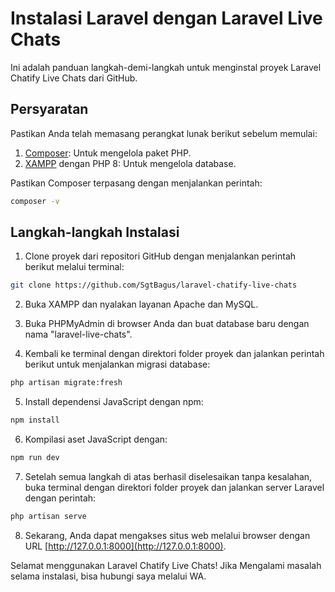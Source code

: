 # Instalasi Laravel dengan Laravel Live Chats

Ini adalah panduan langkah-demi-langkah untuk menginstal proyek Laravel Chatify Live Chats dari GitHub.

## Persyaratan

Pastikan Anda telah memasang perangkat lunak berikut sebelum memulai:

1. [Composer](https://getcomposer.org/download/): Untuk mengelola paket PHP.
2. [XAMPP](https://www.apachefriends.org/index.html) dengan PHP 8: Untuk mengelola database.

Pastikan Composer terpasang dengan menjalankan perintah:

```bash
composer -v
```

## Langkah-langkah Instalasi

1. Clone proyek dari repositori GitHub dengan menjalankan perintah berikut melalui terminal:

```bash
git clone https://github.com/SgtBagus/laravel-chatify-live-chats
```

2. Buka XAMPP dan nyalakan layanan Apache dan MySQL.

3. Buka PHPMyAdmin di browser Anda dan buat database baru dengan nama "laravel-live-chats".

4. Kembali ke terminal dengan direktori folder proyek dan jalankan perintah berikut untuk menjalankan migrasi database:

```bash
php artisan migrate:fresh
```

5. Install dependensi JavaScript dengan npm:

```bash
npm install
```

6. Kompilasi aset JavaScript dengan:

```bash
npm run dev
```

7. Setelah semua langkah di atas berhasil diselesaikan tanpa kesalahan, buka terminal dengan direktori folder proyek dan jalankan server Laravel dengan perintah:

```bash
php artisan serve
```

8. Sekarang, Anda dapat mengakses situs web melalui browser dengan URL [http://127.0.0.1:8000](http://127.0.0.1:8000).

Selamat menggunakan Laravel Chatify Live Chats! Jika Mengalami masalah selama instalasi, bisa hubungi saya melalui WA.